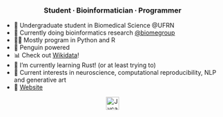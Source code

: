 <h3 align="center">Student ∙ Bioinformatician ∙ Programmer</h3>

- 🥼 Undergraduate student in Biomedical Science @UFRN
- 🧬 Currently doing bioinformatics research [@biomegroup](https://github.com/biomegroup)
- 👨‍💻 Mostly program in Python and R
- 🐧 Penguin powered
- 📊 Check out [Wikidata](https://www.wikidata.org/wiki/Wikidata:Main_Page)!
- 🌱 I’m currently learning Rust! (or at least trying to)
- 💬 Current interests in neuroscience, computational reproducibility, NLP and generative art
- 🔗 [Website](https://jvfe.github.io/)

<p align="center">
<a href="https://twitter.com/Jvcavv" target="blank"><img align="center" src="https://cdn.jsdelivr.net/npm/simple-icons@3.0.1/icons/twitter.svg" alt="Jvcavv" height="30" width="30" /></a>
